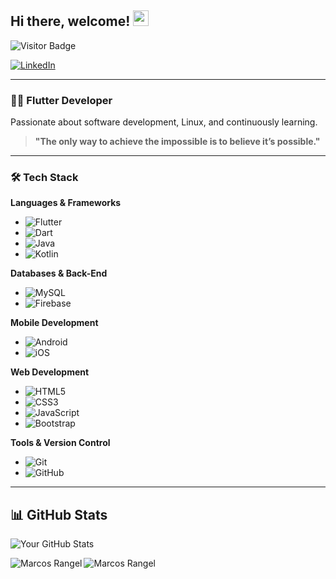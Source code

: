 ## Hi there, welcome! <img src="https://media.giphy.com/media/hvRJCLFzcasrR4ia7z/giphy.gif" width="25px">

![Visitor Badge](https://visitor-badge.glitch.me/badge?page_id=correiarangel)

[![LinkedIn](https://img.shields.io/badge/LinkedIn-0A66C2?style=for-the-badge&logo=linkedin&logoColor=white)](https://www.linkedin.com/in/marcos-fabiano-correia-rangel/)

---

### 👨‍💻 Flutter Developer  
Passionate about software development, Linux, and continuously learning.

> **"The only way to achieve the impossible is to believe it’s possible."**

---

### 🛠 Tech Stack

**Languages & Frameworks**
- ![Flutter](https://img.shields.io/badge/Flutter-%2302569B.svg?style=flat-square&logo=Flutter&logoColor=white)
- ![Dart](https://img.shields.io/badge/Dart-%2302569B.svg?style=flat-square&logo=Dart&logoColor=white)
- ![Java](https://img.shields.io/badge/Java-%23ED8B00.svg?style=flat-square&logo=java&logoColor=white)
- ![Kotlin](https://img.shields.io/badge/Kotlin-%230095D5.svg?style=flat-square&logo=kotlin&logoColor=white)

**Databases & Back-End**
- ![MySQL](https://img.shields.io/badge/MySQL-%2300f.svg?style=flat-square&logo=mysql&logoColor=white)
- ![Firebase](https://img.shields.io/badge/Firebase-%23ED8B00.svg?style=flat-square&logo=firebase&logoColor=white)

**Mobile Development**
- ![Android](https://img.shields.io/badge/Android-3DDC84?style=flat-square&logo=android&logoColor=white)
- ![iOS](https://img.shields.io/badge/iOS-000000?style=flat-square&logo=ios&logoColor=white)

**Web Development**
- ![HTML5](https://img.shields.io/badge/HTML5-FF4500?style=flat-square&logo=html5&logoColor=white)
- ![CSS3](https://img.shields.io/badge/CSS3-00BFFF?style=flat-square&logo=css3&logoColor=white)
- ![JavaScript](https://img.shields.io/badge/JavaScript-F7DF1E?style=flat-square&logo=javascript&logoColor=black)
- ![Bootstrap](https://img.shields.io/badge/Bootstrap-8A2BE2?style=flat-square&logo=bootstrap&logoColor=white)

**Tools & Version Control**
- ![Git](https://img.shields.io/badge/Git-%23181717.svg?style=flat-square&logo=git&logoColor=white)
- ![GitHub](https://img.shields.io/badge/GitHub-%23181717.svg?style=flat-square&logo=github&logoColor=white)

---

## 📊 GitHub Stats

![Your GitHub Stats](https://github-readme-stats.vercel.app/api?username=correiarangel&show_icons=true&hide=issues&hide_border=true)


<p align="left"><img align="left" src="https://github-readme-stats.vercel.app/api/top-langs?username=correiarangel&show_icons=true&locale=en&layout=compact&theme=radical" alt="Marcos Rangel" /></p>

  
 <p><img align="center" src="https://github-readme-streak-stats.herokuapp.com/?user=correiarangel&theme=radical" alt="Marcos Rangel" /></p>
 


 
